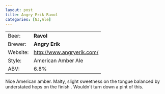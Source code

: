 ```yaml
---
layout: post
title: Angry Erik Ravol
categories: [NJ,Ale]
---
```


|          |                             |
|----------|-----------------------------|
| Beer:    | __Ravol__                   |
| Brewer:  | __Angry Erik__              |
| Website: | <http://www.angryerik.com/> |
| Style:   | American Amber Ale          |
| ABV:     | 6.8%                        |

Nice American amber. Malty, slight sweetness on the tongue balanced by understated hops on the finish . Wouldn't turn down a pint of this.
